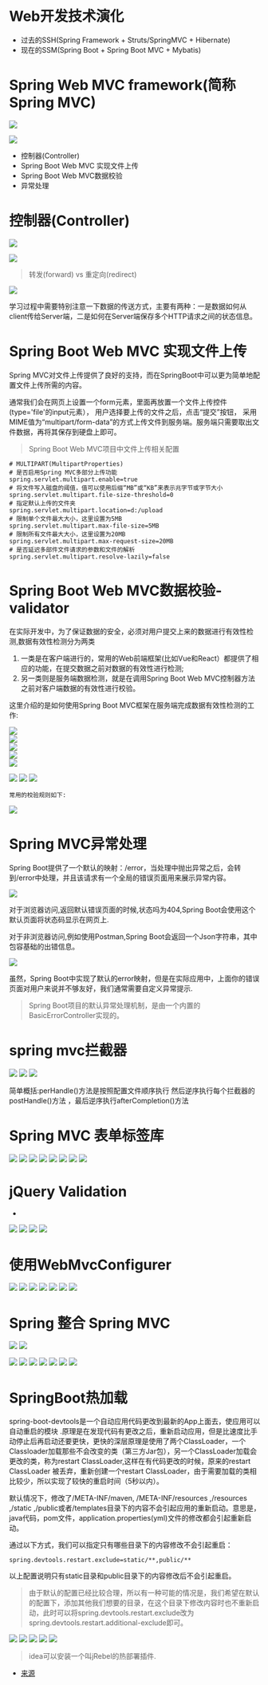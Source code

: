 # Web开发技术演化

- 过去的SSH(Spring Framework + Struts/SpringMVC + Hibernate)
- 现在的SSM(Spring Boot + Spring Boot MVC + Mybatis)

# Spring Web MVC framework(简称Spring MVC)

![](pics/Spring-Web-MVC-framework介绍.png)

![](pics/Spring-Web-MVC-framework-pic.png)

- 控制器(Controller)
- Spring Boot Web MVC 实现文件上传
- Spring Boot Web MVC数据校验
- 异常处理

# 控制器(Controller)

![](pics/SpringMVC-处理流程图.png)

![](pics/RequestMapping注解详解.png)

>转发(forward) vs 重定向(redirect)

![](pics/转发和重定向的区别.png)

学习过程中需要特别注意一下数据的传送方式，主要有两种：一是数据如何从client传给Server端，二是如何在Server端保存多个HTTP请求之间的状态信息。

# Spring Boot Web MVC 实现文件上传

Spring MVC对文件上传提供了良好的支持，而在SpringBoot中可以更为简单地配置文件上传所需的内容。

通常我们会在网页上设置一个form元素，里面再放置一个文件上传控件(type='file'的input元素）， 用户选择要上传的文件之后，点击“提交”按钮， 采用MIME值为“multipart/form-data”的方式上传文件到服务端。服务端只需要取出文件数据，再将其保存到硬盘上即可。

>Spring Boot Web MVC项目中文件上传相关配置

```
# MULTIPART(MultipartProperties)
# 是否启用Spring MVC多部分上传功能
spring.servlet.multipart.enable=true
# 将文件写入磁盘的阈值，值可以使用后缀“MB”或“KB”来表示兆字节或字节大小
spring.servlet.multipart.file-size-threshold=0
# 指定默认上传的文件夹
spring.servlet.multipart.location=d:/upload
# 限制单个文件最大大小，这里设置为5MB
spring.servlet.multipart.max-file-size=5MB
# 限制所有文件最大大小，这里设置为20MB
spring.servlet.multipart.max-request-size=20MB
# 是否延迟多部件文件请求的参数和文件的解析
spring.servlet.multipart.resolve-lazily=false
```

# Spring Boot Web MVC数据校验-validator

在实际开发中，为了保证数据的安全，必须对用户提交上来的数据进行有效性检测,数据有效性检测分为两类

1. 一类是在客户端进行的，常用的Web前端框架(比如Vue和React）都提供了相应的功能，在提交数据之前对数据的有效性进行检测;
2. 另一类则是服务端数据检测，就是在调用Spring Boot Web MVC控制器方法之前对客户端数据的有效性进行校验。

这里介绍的是如何使用Spring Boot MVC框架在服务端完成数据有效性检测的工作:

![](pics/Spring-Validation01.png)    
![](pics/Spring-Validation02.png)    
![](pics/Spring-Validation03.png)    
![](pics/Spring-Validation04.png)    
![](pics/Spring-Validation05.png) 
  
![](pics/数据校验示例01.png)
![](pics/数据校验示例02.png)
![](pics/数据校验示例03.png)

    常用的校验规则如下:

![](pics/常用的数据校验规则.png) 

# Spring MVC异常处理

Spring Boot提供了一个默认的映射：/error，当处理中抛出异常之后，会转到/error中处理，并且该请求有一个全局的错误页面用来展示异常内容。

![](pics/默认错误页面.png)

对于浏览器访问,返回默认错误页面的时候,状态吗为404,Spring Boot会使用这个默认页面将状态码显示在网页上.

对于非浏览器访问,例如使用Postman,Spring Boot会返回一个Json字符串，其中包容基础的出错信息。

![](pics/postman访问返回的信息.png)

虽然，Spring Boot中实现了默认的error映射，但是在实际应用中，上面你的错误页面对用户来说并不够友好，我们通常需要自定义异常提示.

>Spring Boot项目的默认异常处理机制，是由一个内置的BasicErrorController实现的。

# spring mvc拦截器

![](pics/拦截器.png)
![](pics/拦截器02.png)
![](pics/拦截器03.png)

简单概括:perHandle()方法是按照配置文件顺序执行 然后逆序执行每个拦截器的postHandle()方法 ，最后逆序执行afterCompletion()方法

# Spring MVC 表单标签库

![](pics/SpringMVC表单标签库01.png)
![](pics/SpringMVC表单标签库02.png)
![](pics/SpringMVC表单标签库03.png)
![](pics/SpringMVC表单标签库04.png)
![](pics/SpringMVC表单标签库05.png)
![](pics/SpringMVC表单标签库06.png)
![](pics/SpringMVC表单标签库07.png)
![](pics/SpringMVC表单标签库08.png)

# jQuery Validation

- [](https://www.funtl.com/zh/supplement1/jQuery-Validation.html)

![](pics/jQueryValidation01.png)
![](pics/jQueryValidation02.png)
![](pics/jQueryValidation03.png)
![](pics/jQueryValidation04.png)

# 使用WebMvcConfigurer

![](pics/使用WebMvcConfigurer配置SpringMVC01.png)
![](pics/使用WebMvcConfigurer配置SpringMVC02.png)
![](pics/使用WebMvcConfigurer配置SpringMVC03.png)
![](pics/使用WebMvcConfigurer配置SpringMVC04.png)
![](pics/WebMvcConfigurer目录加载问题.png)
![](pics/WebMvcConfigurerAdapter过时01.png)
![](pics/直接实现WebMvcConfigurer.png)

# Spring 整合 Spring MVC

![](pics/DispatcherServlet组件.png)
![](pics/DispatcherServlet工作原理.png)

![](pics/Spring整合SpringMVC01.png)
![](pics/Spring整合SpringMVC02.png)
![](pics/Spring整合SpringMVC03.png)
![](pics/Spring整合SpringMVC04.png)
![](pics/Spring整合SpringMVC05.png)
![](pics/Spring整合SpringMVC06.png)
![](pics/Spring整合SpringMVC07.png)

# SpringBoot热加载

spring-boot-devtools是一个自动应用代码更改到最新的App上面去，使应用可以自动重启的模块
.原理是在发现代码有更改之后，重新启动应用，但是比速度比手动停止后再启动还要更快，更快的深层原理是使用了两个ClassLoader，一个Classloader加载那些不会改变的类（第三方Jar包），另一个ClassLoader加载会更改的类，称为restart ClassLoader,这样在有代码更改的时候，原来的restart ClassLoader 被丢弃，重新创建一个restart ClassLoader，由于需要加载的类相比较少，所以实现了较快的重启时间（5秒以内）。

默认情况下，修改了/META-INF/maven, /META-INF/resources ,/resources ,/static ,/public或者/templates目录下的内容不会引起应用的重新启动。意思是，java代码，pom文件，application.properties(yml)文件的修改都会引起重新启动。

通过以下方式，我们可以指定只有哪些目录下的内容修改不会引起重启：

`spring.devtools.restart.exclude=static/**,public/**`

以上配置说明只有static目录和public目录下的内容修改后不会引起重启。

>由于默认的配置已经比较合理，所以有一种可能的情况是，我们希望在默认的配置下，添加其他我们想要的目录，在这个目录下修改内容时也不重新启动，此时可以将spring.devtools.restart.exclude改为spring.devtools.restart.additional-exclude即可。

![](pics/实现热部署01.png)
![](pics/实现热部署02.png)
![](pics/实现热部署03.png)
![](pics/实现热部署04.png)
![](pics/实现热部署05.png)

>idea可以安装一个叫jRebel的热部署插件.

- [来源](https://www.funtl.com/zh/spring-mvc/第一个-Controller-控制器.html#概述)